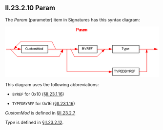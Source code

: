 ## II.23.2.10 Param

The _Param_ (parameter) item in Signatures has this syntax diagram:

 ![](ii.23.2.10-param-figure-1.png)

This diagram uses the following abbreviations:

 * `BYREF` for 0x10 (§[II.23.1.16](#todo-missing-hyperlink))

 * `TYPEDBYREF` for 0x16 (§[II.23.1.16](#todo-missing-hyperlink))

_CustomMod_ is defined in §[II.23.2.7](#todo-missing-hyperlink)

_Type_ is defined in §[II.23.2.12](#todo-missing-hyperlink).
